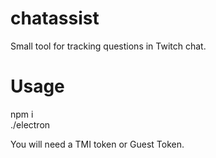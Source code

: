 # chatassist

Small tool for tracking questions in Twitch chat.




# Usage

npm i<br/>
./electron

You will need a TMI token or Guest Token.
